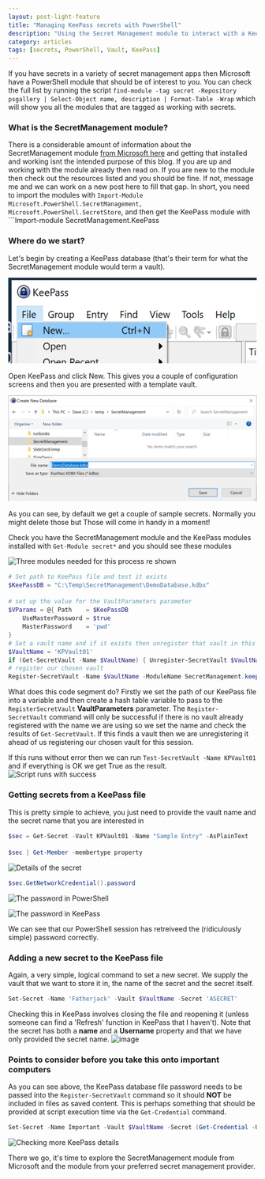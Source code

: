 ```yaml
---
layout: post-light-feature
title: "Managing KeePass secrets with PowerShell"
description: "Using the Secret Management module to interact with a KeePass vault."
category: articles
tags: [secrets, PowerShell, Vault, KeePass]
---
```


If you have secrets in a variety of secret management apps then Microsoft have a PowerShell module that should be of interest to you. You can check the full list by running the script ````find-module -tag secret -Repository psgallery | Select-Object name, description | Format-Table -Wrap```` which will show you all the modules that are tagged as working with secrets.

### What is the SecretManagement module?

There is a considerable amount of information about the SecretManagement module [from Microsoft here](https://devblogs.microsoft.com/powershell/secretmanagement-and-secretstore-are-generally-available/) and getting that installed and working isnt the intended purpose of this blog. If you are up and working with the module already then read on. If you are new to the module then check out the resources listed and you should be fine. If not, message me and we can work on a new post here to fill that gap. In short, you need to import the modules with ```Import-Module Microsoft.PowerShell.SecretManagement, Microsoft.PowerShell.SecretStore```, and then get the KeePass module with ```Import-module SecretManagement.KeePass

### Where do we start?

Let's begin by creating a KeePass database (that's their term for what the SecretManagement module would term a vault). 

![New dialog](\images\post_images\2021-03-23_01.png)

Open KeePass and click New. This gives you a couple of configuration screens and then you are presented with a template vault.

![Vanilla KeePass database](\images\post_images\2021-03-23_02.png)

As you can see, by default we get a couple of sample secrets. Normally you might delete those but Those will come in handy in a moment!

Check you have the SecretManagement module and the KeePass modules installed with ```Get-Module secret*``` and you should see these modules

![Three modules needed for this process re shown](https://user-images.githubusercontent.com/2597535/112754285-4b5a1b80-8fd3-11eb-9864-90eb4edf70da.png)

```powershell
# Set path to KeePass file and test it exists
$KeePassDB = "C:\Temp\SecretManagement\DemoDatabase.kdbx"

# set up the value for the VaultParameters parameter
$VParams = @{ Path    = $KeePassDB 
    UseMasterPassword = $true
    MasterPassword    = 'pwd' 
}
# Set a vault name and if it exists then unregister that vault in this session
$VaultName = 'KPVault01'
if (Get-SecretVault -Name $VaultName) { Unregister-SecretVault $VaultName }
# register our chosen vault
Register-SecretVault -Name $VaultName -ModuleName SecretManagement.keepass  -VaultParameters $VParams
```

What does this code segment do? Firstly we set the path of our KeePass file into a variable and then create a hash table variable to pass to the ```RegisterSecretVault``` __VaultParameters__ parameter. The ```Register-SecretVault``` command will only be successful if there is no vault already registered with the name we are using so we set the name and check the results of ```Get-SecretVault```. If this finds a vault then we are unregistering it ahead of us registering our chosen vault for this session. 

If this runs without error then we can run ```Test-SecretVault -Name KPVault01``` and if everything is OK we get True as the result.
![Script runs with success](https://user-images.githubusercontent.com/2597535/112759176-c4fd0400-8fe9-11eb-938e-6da3d1beb494.png)

### Getting secrets from a KeePass file

This is pretty simple to achieve, you just need to provide the vault name and the secret name that you are interested in
```powershell
$sec = Get-Secret -Vault KPVault01 -Name "Sample Entry" -AsPlainText

$sec | Get-Member -membertype property
```
![Details of the secret](https://user-images.githubusercontent.com/2597535/112759569-7fd9d180-8feb-11eb-9cb2-1cdf5b5da965.png)

```powershell
$sec.GetNetworkCredential().password
```
![The password in PowerShell](https://user-images.githubusercontent.com/2597535/112759843-b95f0c80-8fec-11eb-91d6-9fe14d958550.png)

![The password in KeePass](https://user-images.githubusercontent.com/2597535/112760323-671eeb00-8fee-11eb-9a60-7809914ef3fc.png)

We can see that our PowerShell session has retreiveed the (ridiculously simple) password correctly.

### Adding a new secret to the KeePass file

Again, a very simple, logical command to set a new secret. We supply the vault that we want to store it in, the name of the secret and the secret itself.
```powershell
Set-Secret -Name 'Fatherjack' -Vault $VaultName -Secret 'ASECRET' 
```

Checking this in KeePass involves closing the file and reopening it (unless someone can find a 'Refresh' function in KeePass that I haven't). Note that the secret has both a **name** and a **Username** property and that we have only provided the secret name. 
![image](https://user-images.githubusercontent.com/2597535/112760588-6f2b5a80-8fef-11eb-8375-e98c5c6e71e7.png)

### Points to consider before you take this onto important computers

As you can see above, the KeePass database file password needs to be passed into the ```Register-SecretVault``` command so it should **NOT** be included in files as saved content. This is perhaps something that should be provided at script execution time via the ```Get-Credential``` command.

```powershell
Set-Secret -Name Important -Vault $VaultName -Secret (Get-Credential -UserName ImportantUser -Message "Please enter the password for ImportantUser")
```

![Checking more KeePass details](https://user-images.githubusercontent.com/2597535/112761032-1f4d9300-8ff1-11eb-8716-e3eb499f378c.png)

There we go, it's time to explore the SecretManagement module from Microsoft and the module from your preferred secret management provider.
